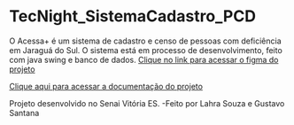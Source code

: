# TecNight_SistemaCadastro_PCD
O Acessa+ é um sistema de cadastro e censo de pessoas com deficiência em Jaraguá do Sul.
O sistema está em processo de desenvolvimento, feito com java swing e banco de dados.
 [ Clique no link para acessar o figma do projeto](https://www.figma.com/file/wsH6DgAGYAG96cnKUjWvur/Sistema-de-cadastro-e-censo-de-pessoas-Lahra-e-Gustavo?type=design&node-id=1453-3999&mode=design&t=rb2xS8STPbKzldRe-0)

[Clique aqui para acessar a documentação do projeto](https://docs.google.com/document/d/1ie2c0X4ACK1LpO688umWaCz_jyUIF0fx/edit?usp=sharing&ouid=118437706046568847462&rtpof=true&sd=true)

 Projeto desenvolvido no Senai Vitória ES.
 -Feito por Lahra Souza e Gustavo Santana
